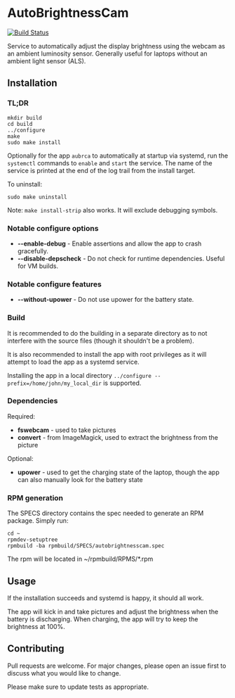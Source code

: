 # AutoBrightnessCam

[![Build Status](https://travis-ci.org/goglecm/AutoBrightnessCam.svg?branch=master)](https://travis-ci.org/goglecm/AutoBrightnessCam)

Service to automatically adjust the display brightness using the webcam as an
ambient luminosity sensor. Generally useful for laptops without an ambient light
sensor (ALS).

## Installation

### TL;DR

```
mkdir build
cd build
../configure
make
sudo make install
```

Optionally for the app `aubrca` to automatically at startup via systemd, run the
`systemctl` commands to `enable` and `start` the service. The name of the
service is printed at the end of the log trail from the install target.


To uninstall:


```
sudo make uninstall
```

Note: `make install-strip` also works. It will exclude debugging symbols.

### Notable configure options

- **--enable-debug** - Enable assertions and allow the app to crash gracefully.
- **--disable-depscheck** - Do not check for runtime dependencies. Useful for VM
  builds.

### Notable configure features

- **--without-upower** - Do not use upower for the battery state.

### Build

It is recommended to do the building in a separate directory as to not interfere
with the source files (though it shouldn't be a problem).

It is also recommended to install the app with root privileges as it will
attempt to load the app as a systemd service.

Installing the app in a local directory `../configure
--prefix=/home/john/my_local_dir` is supported.

### Dependencies

Required:

- **fswebcam** - used to take pictures
- **convert** - from ImageMagick, used to extract the brightness from the
  picture

Optional:

- **upower** - used to get the charging state of the laptop, though the app can
  also manually look for the battery state

### RPM generation

The SPECS directory contains the spec needed to generate an RPM package. Simply
run:
```
cd ~
rpmdev-setuptree
rpmbuild -ba rpmbuild/SPECS/autobrightnesscam.spec
```

The rpm will be located in ~/rpmbuild/RPMS/\*.rpm

## Usage

If the installation succeeds and systemd is happy, it should all work.

The app will kick in and take pictures and adjust the brightness when the
battery is discharging. When charging, the app will try to keep the brightness
at 100%.

## Contributing

Pull requests are welcome. For major changes, please open an issue first to
discuss what you would like to change.

Please make sure to update tests as appropriate.
